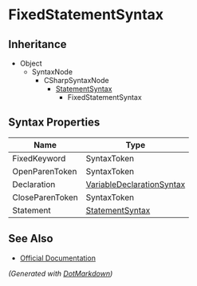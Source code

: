 # FixedStatementSyntax

## Inheritance

* Object
  * SyntaxNode
    * CSharpSyntaxNode
      * [StatementSyntax](StatementSyntax.md)
        * FixedStatementSyntax

## Syntax Properties

| Name            | Type                                                      |
| --------------- | --------------------------------------------------------- |
| FixedKeyword    | SyntaxToken                                               |
| OpenParenToken  | SyntaxToken                                               |
| Declaration     | [VariableDeclarationSyntax](VariableDeclarationSyntax.md) |
| CloseParenToken | SyntaxToken                                               |
| Statement       | [StatementSyntax](StatementSyntax.md)                     |

## See Also

* [Official Documentation](https://docs.microsoft.com/en-us/dotnet/api/microsoft.codeanalysis.csharp.syntax.fixedstatementsyntax)


*\(Generated with [DotMarkdown](http://github.com/JosefPihrt/DotMarkdown)\)*
